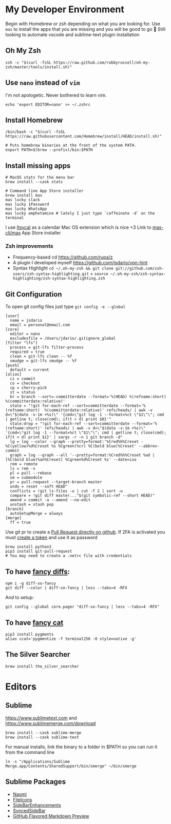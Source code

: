 # My Developer Environment

Begin with Homebrew or zsh depending on what you are looking for. Use `mas` to install the apps that you are missing and you will be good to go 🎉 Still looking to automate vscode and sublime-text plugin installation

## Oh My Zsh
```
ssh -c "$(curl -fsSL https://raw.github.com/robbyrussell/oh-my-zsh/master/tools/install.sh)"
```

## Use `nano` instead of `vim`
I'm not apologetic. Never bothered to learn vim.
```
echo 'export EDITOR=nano' >> ~/.zshrc
```

## Install Homebrew
```
/bin/bash -c "$(curl -fsSL https://raw.githubusercontent.com/Homebrew/install/HEAD/install.sh)"
```

```
# Puts homebrew binaries at the front of the system PATH.
export PATH=$(brew --prefix)/bin:$PATH
```

## Install missing apps
```
# MacOS stats for the menu bar
brew install --cask stats

# Command line App Store installer
brew install mas
mas lucky slack
mas lucky 1Password
mas lucky WhatsApp
mas lucky amphetamine # lately I just type `caffeinate -d` on the terminal
```

I use [Itsycal](https://www.mowglii.com/itsycal/) as a calendar Mac OS extension which is nice <3
Link to [mas-cli/mas](https://github.com/mas-cli/mas) App Store installer

### Zsh improvements
* Frequency-based cd https://github.com/rupa/z
* A plugin I developed myself https://github.com/jsdario/vpn-hint
* Syntax Highlight `cd ~/.oh-my-zsh && git clone git://github.com/zsh-users/zsh-syntax-highlighting.git` + `source ~/.oh-my-zsh/zsh-syntax-highlighting/zsh-syntax-highlighting.zsh`

## Git Configuration

To open git config files just type `git config -e --global`

```
[user]
  name = jsdario
  email = personal@email.com
[core]
  editor = nano
  excludesfile = /Users/jdario/.gitignore_global
[filter "lfs"]
  process = git-lfs filter-process
  required = true
  clean = git-lfs clean -- %f
  smudge = git-lfs smudge -- %f
[push]
  default = current
[alias]
  ci = commit
  co = checkout
  cp = cherry-pick
  st = status
  br = branch --sort=-committerdate --format='%(HEAD) %(refname:short)  %(committerdate:relative)'
  stale = "!git for-each-ref --sort=committerdate --format='%(refname:short)  %(committerdate:relative)' refs/heads/ | awk -v d=\"$(date -v-1m +%s)\" '{cmd=\"git log -1 --format=%ct \"$1\"\"; cmd | getline t; close(cmd); if(t < d) print $0}'"
  stale:drop = "!git for-each-ref --sort=committerdate --format='%(refname:short)' refs/heads/ | awk -v d=\"$(date -v-1m +%s)\" '{cmd=\"git log -1 --format=%ct \"$1\"\"; cmd | getline t; close(cmd); if(t < d) print $1}' | xargs -r -n 1 git branch -d"
  lg = log --color --graph --pretty=format:'%Cred%h%Creset -%C(yellow)%d%Creset %s %Cgreen(%cr) %C(bold blue)%Creset' --abbrev-commit
  graph = log --graph --all '--pretty=format:%Cred%h%Creset %ad | [%C(bold blue)%an%Creset] %Cgreen%d%Creset %s' --date=iso
  rem = remote
  ls = rem -v
  pl = pull --rebase
  sm = submodule
  pr = pull-request --target-branch master
  undo = reset --soft HEAD^
  conflicts = !git ls-files -u | cut -f 2 | sort -u
  compare = !git diff master..."$(git symbolic-ref --short HEAD)"
  amend = commit -a --amend --no-edit
  unstash = stash pop
[branch]
  autoSetupMerge = always
[merge]
  ff = true
```

Use git pr to create a [Pull Request directly on github](https://github.com/jd/git-pull-request). If 2FA is activated you must [create a token](https://github.com/settings/tokens) and use it as password

```
brew install python3
pip3 install git-pull-request
# You may need to create a .netrc file with credentials
```

## To have [fancy diffs](https://github.com/so-fancy/diff-so-fancy):
```
npm i -g diff-so-fancy
git diff --color | diff-so-fancy | less --tabs=4 -RFX
```

And to setup:
```
git config --global core.pager "diff-so-fancy | less --tabs=4 -RFX"
```

## To have [fancy cat](https://mobile.twitter.com/mgechev/status/1131626715267178496)
```
pip3 install pygments
alias ccat='pygmentize -f terminal256 -O style=native -g'
```

## The Silver Searcher

```
brew install the_silver_searcher
```

# Editors

## Sublime
https://www.sublimetext.com and https://www.sublimemerge.com/download
```
brew install --cask sublime-merge
brew install --cask sublime-text
```

For manual installs, link the binary to a folder in $PATH so you can run it from the command line
```
ln -s "/Applications/Sublime Merge.app/Contents/SharedSupport/bin/smerge" ~/bin/smerge
```

## Sublime Packages
- [Naomi](https://packagecontrol.io/packages/Naomi)
- [FileIcons](https://packagecontrol.io/packages/FileIcons)
- [SideBarEnhancements](https://packagecontrol.io/packages/SideBarEnhancements)
- [SyncedSideBar](https://packagecontrol.io/packages/SyncedSideBar)
- [GitHub Flavored Markdown Preview](https://packagecontrol.io/packages/GitHub%20Flavored%20Markdown%20Preview)
